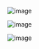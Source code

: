 ![image](https://user-images.githubusercontent.com/100158318/211855965-8937e7df-7cfd-4dbb-96b7-3fac1975ae9c.png)

![image](https://user-images.githubusercontent.com/100158318/211856023-4936f1d3-e89d-49fc-9714-1dcc745c6595.png)

![image](https://user-images.githubusercontent.com/100158318/211856056-d5528776-f8a6-4eed-9453-29448bd3c1a4.png)
